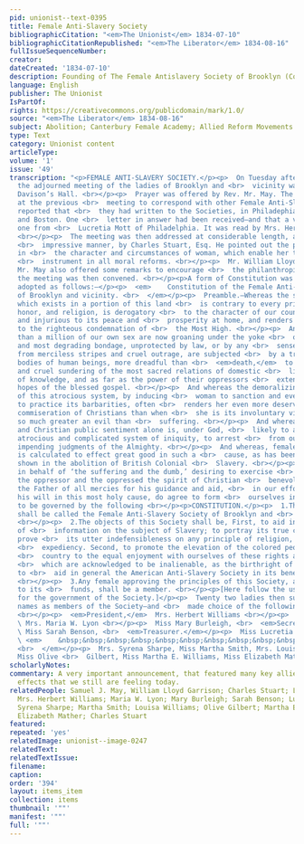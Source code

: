 ```yaml
---
pid: unionist--text-0395
title: Female Anti-Slavery Society
bibliographicCitation: "<em>The Unionist</em> 1834-07-10"
bibliographicCitationRepublished: "<em>The Liberator</em> 1834-08-16"
fullIssueSequenceNumber: 
creator: 
dateCreated: '1834-07-10'
description: Founding of The Female Antislavery Society of Brooklyn (Connecticut)
language: English
publisher: The Unionist
IsPartOf: 
rights: https://creativecommons.org/publicdomain/mark/1.0/
source: "<em>The Liberator</em> 1834-08-16"
subject: Abolition; Canterbury Female Academy; Allied Reform Movements - Women
type: Text
category: Unionist content
articleType: 
volume: '1'
issue: '49'
transcription: "<p>FEMALE ANTI-SLAVERY SOCIETY.</p><p>  On Tuesday afternoon last,
  the adjourned meeting of the ladies of Brooklyn and <br>  vicinity was held in Mr.
  Davison’s Hall. <br></p><p>  Prayer was offered by Rev. Mr. May. The committee appointed
  at the previous <br>  meeting to correspond with other Female Anti-Slavery Societies,
  reported that <br>  they had written to the Societies, in Philadephia, New-York
  and Boston. One <br>  letter in answer had been received—and that a very interesting
  one from <br>  Lucretia Mott of Philadelphia. It was read by Mrs. Herbert Williams.
  <br></p><p>  The meeting was then addressed at considerable length, and in a very
  <br>  impressive manner, by Charles Stuart, Esq. He pointed out the peculiarities
  in <br>  the character and circumstances of woman, which enable her to be an important
  <br>  instrument in all moral reforms. <br></p><p>  Mr. William Lloyd Garrison and
  Mr. May also offered some remarks to encourage <br>  the philanthropic, for which
  the meeting was then convened. <br></p><p>A form of Constitution was then read and
  adopted as follows:—</p><p>  <em>    Constitution of the Female Anti-Slavery Society
  of Brooklyn and vicinity. <br>  </em></p><p>  Preamble.—Whereas the system of slavery
  which exists in a portion of this land <br>  is contrary to every principle of humanity,
  honor, and religion, is derogatory <br>  to the character of our country abroad,
  and injurious to its peace and <br>  prosperity at home, and renders us obnoxious
  to the righteous condemnation of <br>  the Most High. <br></p><p>  And whereas more
  than a million of our own sex are now groaning under the yoke <br>  of an insupportable
  and most degrading bondage, unprotected by law, or by any <br>  sense of manly shame,
  from merciless stripes and cruel outrage, are subjected <br>  by a traffic in the
  bodies of human beings, more dreadful than <br>  <em>death,</em>  to the sudden
  and cruel sundering of the most sacred relations of domestic <br>  life, are deprived
  of knowledge, and as far as the power of their oppressors <br>  extends, of the
  hopes of the blessed gospel. <br></p><p>  And whereas the demoralizing influence
  of this atrocious system, by inducing <br>  woman to sanction and even voluntarily
  to practice its barbarities, often <br>  renders her even more deserving of the
  commiseration of Christians than when <br>  she is its involuntary victim,—sin being
  so much greater an evil than <br>  suffering. <br></p><p>  And whereas an enlightened
  and Christian public sentiment alone is, under God, <br>  likely to abolish this
  atrocious and complicated system of iniquity, to arrest <br>  from our country the
  impending judgments of the Almighty. <br></p><p>  And whereas, female influence
  is calculated to effect great good in such a <br>  cause, as has been abundantly
  shown in the abolition of British Colonial <br>  Slavery. <br></p><p>  We therefore,
  in behalf of ‘the suffering and the dumb,’ desiring to exercise <br>  towards both
  the oppressor and the oppressed the spirit of Christian <br>  benevolence, and imploring
  the Father of all mercies for his guidance and aid, <br>  in our efforts to subserve
  his will in this most holy cause, do agree to form <br>  ourselves into a Society
  to be governed by the following <br></p><p>CONSTITUTION.</p><p>  1.This Society
  shall be called the Female Anti-Slavery Society of Brooklyn and <br>  its vicinity.
  <br></p><p>  2.The objects of this Society shall be, First, to aid in the diffusion
  of <br>  information on the subject of Slavery; to portray its true character; to
  prove <br>  its utter indefensibleness on any principle of religion, justice or
  <br>  expediency. Second, to promote the elevation of the colored people of our
  <br>  country to the equal enjoyment with ourselves of these rights and privileges
  <br>  which are acknowledged to be inalienable, as the birthright of man. Third,
  to <br>  aid in general the American Anti-Slavery Society in its benevolent objects.
  <br></p><p>  3.Any female approving the principles of this Society, and contributing
  to its <br>  funds, shall be a member. <br></p><p>[Here follow the usual articles
  for the government of the Society.]</p><p>  Twenty two ladies then subscribed their
  names as members of the Society—and <br>  made choice of the following officers.
  <br></p><p>  <em>President,</em>  Mrs. Herbert Williams <br></p><p>  <em>Vice President,</em>
  \ Mrs. Maria W. Lyon <br></p><p>  Miss Mary Burleigh, <br>  <em>Secretary.</em></p><p>
  \ Miss Sarah Benson, <br>  <em>Treasurer.</em></p><p>  Miss Lucretia Lee, <br>  <em>Librarian.</em></p><p>
  \ <em>    &nbsp;&nbsp;&nbsp;&nbsp;&nbsp;&nbsp;&nbsp;&nbsp;&nbsp;&nbsp;&nbsp; Managers.
  <br>  </em></p><p>  Mrs. Syrena Sharpe, Miss Martha Smith, Mrs. Louisa Williams,
  Miss Olive <br>  Gilbert, Miss Martha E. Williams, Miss Elizabeth Mather. <br></p>"
scholarlyNotes: 
commentary: A very important announcement, that featured many key allies - and created
  effects that we still are feeling today.
relatedPeople: Samuel J. May, William Lloyd Garrison; Charles Stuart; Lucretia Mott;
  Mrs. Herbert Williams; Maria W. Lyon; Mary Burleigh; Sarah Benson; Lucretia Lee;
  Syrena Sharpe; Martha Smith; Louisa Williams; Olive Gilbert; Martha E. Williams;
  Elizabeth Mather; Charles Stuart
featured: 
repeated: 'yes'
relatedImage: unionist--image-0247
relatedText: 
relatedTextIssue: 
filename: 
caption: 
order: '394'
layout: items_item
collection: items
thumbnail: '""'
manifest: '""'
full: '""'
---
```

